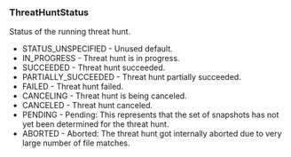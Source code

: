 ### ThreatHuntStatus
Status of the running threat hunt.

- STATUS_UNSPECIFIED - Unused default.
- IN_PROGRESS - Threat hunt is in progress.
- SUCCEEDED - Threat hunt succeeded.
- PARTIALLY_SUCCEEDED - Threat hunt partially succeeded.
- FAILED - Threat hunt failed.
- CANCELING - Threat hunt is being canceled.
- CANCELED - Threat hunt canceled.
- PENDING - Pending: This represents that the set of snapshots has not yet been
 determined for the threat hunt.
- ABORTED - Aborted: The threat hunt got internally aborted due to very large number
 of file matches.

